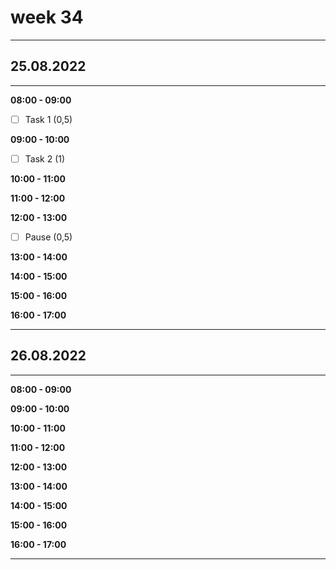 # week 34
---
## 25.08.2022
---
**08:00 - 09:00**
- [ ] Task 1 (0,5)

**09:00 - 10:00**
- [ ] Task 2 (1)

**10:00 - 11:00**

**11:00 - 12:00**

**12:00 - 13:00**
- [ ] Pause (0,5)

**13:00 - 14:00**

**14:00 - 15:00**

**15:00 - 16:00**

**16:00 - 17:00**

---
## 26.08.2022
---
**08:00 - 09:00**

**09:00 - 10:00**

**10:00 - 11:00**

**11:00 - 12:00**

**12:00 - 13:00**

**13:00 - 14:00**

**14:00 - 15:00**

**15:00 - 16:00**

**16:00 - 17:00**

---
